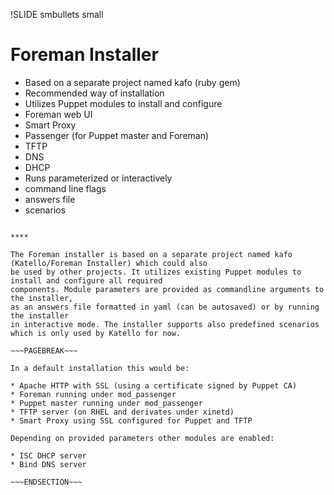 !SLIDE smbullets small
# Foreman Installer

* Based on a separate project named kafo (ruby gem)
* Recommended way of installation
* Utilizes Puppet modules to install and configure
 * Foreman web UI
 * Smart Proxy
 * Passenger (for Puppet master and Foreman)
 * TFTP
 * DNS
 * DHCP
* Runs parameterized or interactively
 * command line flags
 * answers file
 * scenarios

~~~SECTION:handouts~~~

****

The Foreman installer is based on a separate project named kafo (Katello/Foreman Installer) which could also
be used by other projects. It utilizes existing Puppet modules to install and configure all required
components. Module parameters are provided as commandline arguments to the installer,
as an answers file formatted in yaml (can be autosaved) or by running the installer
in interactive mode. The installer supports also predefined scenarios which is only used by Katello for now.

~~~PAGEBREAK~~~

In a default installation this would be:

* Apache HTTP with SSL (using a certificate signed by Puppet CA)
* Foreman running under mod_passenger
* Puppet master running under mod_passenger
* TFTP server (on RHEL and derivates under xinetd)
* Smart Proxy using SSL configured for Puppet and TFTP

Depending on provided parameters other modules are enabled:

* ISC DHCP server
* Bind DNS server

~~~ENDSECTION~~~

